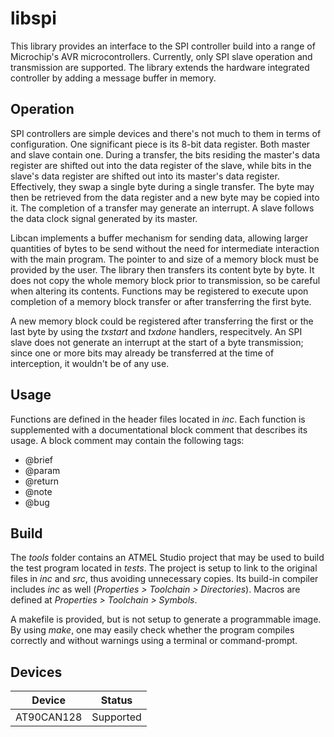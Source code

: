 # libspi

This library provides an interface to the SPI controller build into a range of Microchip's AVR microcontrollers. Currently, only SPI slave operation and transmission are supported. The library extends the hardware integrated controller by adding a message buffer in memory.

## Operation

SPI controllers are simple devices and there's not much to them in terms of configuration. One significant piece is its 8-bit data register. Both master and slave contain one. During a transfer, the bits residing the master's data register are shifted out into the data register of the slave, while bits in the slave's data register are shifted out into its master's data register. Effectively, they swap a single byte during a single transfer. The byte may then be retrieved from the data register and a new byte may be copied into it. The completion of a transfer may generate an interrupt. A slave follows the data clock signal generated by its master.

Libcan implements a buffer mechanism for sending data, allowing larger quantities of bytes to be send without the need for intermediate interaction with the main program. The pointer to and size of a memory block must be provided by the user. The library then transfers its content byte by byte. It does not copy the whole memory block prior to transmission, so be careful when altering its contents. Functions may be registered to execute upon completion of a memory block transfer or after transferring the first byte.

A new memory block could be registered after transferring the first or the last byte by using the _txstart_ and _txdone_ handlers, respecitvely. An SPI slave does not generate an interrupt at the start of a byte transmission; since one or more bits may already be transferred at the time of interception, it wouldn't be of any use. 

## Usage

Functions are defined in the header files located in _inc_. Each function is supplemented with a documentational block comment that describes its usage. A block comment may contain the following tags:

  * @brief
  * @param
  * @return
  * @note
  * @bug

## Build

The _tools_ folder contains an ATMEL Studio project that may be used to build the test program located in _tests_. The project is setup to link to the original files in _inc_ and _src_, thus avoiding unnecessary copies. Its build-in compiler includes _inc_ as well (_Properties > Toolchain > Directories_). Macros are defined at _Properties > Toolchain > Symbols_.

A makefile is provided, but is not setup to generate a programmable image. By using _make_, one may easily check whether the program compiles correctly and without warnings using a terminal or command-prompt.

## Devices

Device | Status
--- | ---
AT90CAN128 | Supported
